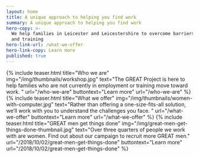 ```yaml
---
layout: home
title: A unique approach to helping you find work
summary: A unique approach to helping you find work
hero-copy: >-
  We help families in Leicester and Leicestershire to overcome barriers to work
  and training
hero-link-url: /what-we-offer
hero-link-copy: Learn more
published: true
---
```


{% include teaser.html title="Who we are" img="/img/thumbnails/workshop.jpg"  text="The GREAT Project is here to help families who are not currently in employment or training move toward work. " url="/who-we-are" buttontext="Learn more" url="/who-we-are" %}
{% include teaser.html title="What we offer" img="/img/thumbnails/women-with-computer.jpg"  text="Rather than offering a one-size-fits-all solution, we’ll work with you to understand the challenges you face. " url="/what-we-offer" buttontext="Learn more" url="/what-we-offer" %}
{% include teaser.html title="GREAT men get things done" img="/img/great-men-get-things-done-thumbnail.jpg"  text="Over three quarters of people we work with are women. Find out about our campaign to recruit more GREAT men." url="/2018/10/02/great-men-get-things-done" buttontext="Learn more" url="/2018/10/02/great-men-get-things-done" %}
